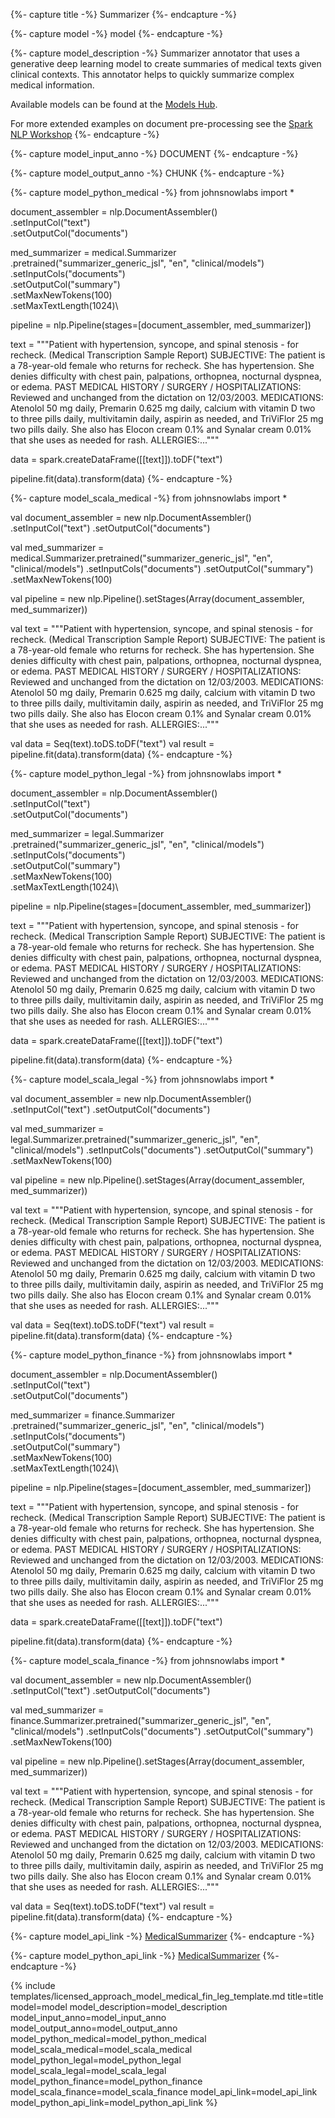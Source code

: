 {%- capture title -%}
Summarizer
{%- endcapture -%}

{%- capture model -%}
model
{%- endcapture -%}

{%- capture model_description -%}
Summarizer annotator that uses a generative deep learning model to create summaries of medical texts given clinical contexts. This annotator helps to quickly summarize complex medical information.

Available models can be found at the [Models Hub](https://nlp.johnsnowlabs.com/models?annotator=MedicalSummarizer).

For more extended examples on document pre-processing see the [Spark NLP Workshop](https://github.com/JohnSnowLabs/spark-nlp-workshop/blob/master/tutorials/Certification_Trainings/Healthcare/32.Medical_Text_Summarization.ipynb)
{%- endcapture -%}

{%- capture model_input_anno -%}
DOCUMENT
{%- endcapture -%}

{%- capture model_output_anno -%}
CHUNK
{%- endcapture -%}

{%- capture model_python_medical -%}
from johnsnowlabs import * 

document_assembler = nlp.DocumentAssembler()\
    .setInputCol("text")\
    .setOutputCol("documents")


med_summarizer  = medical.Summarizer\
    .pretrained("summarizer_generic_jsl", "en", "clinical/models")\
    .setInputCols("documents")\
    .setOutputCol("summary")\
    .setMaxNewTokens(100)\
    .setMaxTextLength(1024)\


pipeline = nlp.Pipeline(stages=[document_assembler, med_summarizer])


text = """Patient with hypertension, syncope, and spinal stenosis - for recheck.
(Medical Transcription Sample Report)
SUBJECTIVE:
The patient is a 78-year-old female who returns for recheck. She has hypertension. She denies difficulty with chest pain, palpations, orthopnea, nocturnal dyspnea, or edema.
PAST MEDICAL HISTORY / SURGERY / HOSPITALIZATIONS:
Reviewed and unchanged from the dictation on 12/03/2003.
MEDICATIONS:
Atenolol 50 mg daily, Premarin 0.625 mg daily, calcium with vitamin D two to three pills daily, multivitamin daily, aspirin as needed, and TriViFlor 25 mg two pills daily. She also has Elocon cream 0.1% and Synalar cream 0.01% that she uses as needed for rash.
ALLERGIES:..."""


data = spark.createDataFrame([[text]]).toDF("text")


pipeline.fit(data).transform(data)
{%- endcapture -%}


{%- capture model_scala_medical -%}
from johnsnowlabs import * 

val document_assembler = new nlp.DocumentAssembler()
    .setInputCol("text")
    .setOutputCol("documents")


val med_summarizer  = medical.Summarizer.pretrained("summarizer_generic_jsl", "en", "clinical/models")
    .setInputCols("documents")
    .setOutputCol("summary")
    .setMaxNewTokens(100)


val pipeline = new nlp.Pipeline().setStages(Array(document_assembler, med_summarizer))


val text = """Patient with hypertension, syncope, and spinal stenosis - for recheck.
(Medical Transcription Sample Report)
SUBJECTIVE:
The patient is a 78-year-old female who returns for recheck. She has hypertension. She denies difficulty with chest pain, palpations, orthopnea, nocturnal dyspnea, or edema.
PAST MEDICAL HISTORY / SURGERY / HOSPITALIZATIONS:
Reviewed and unchanged from the dictation on 12/03/2003.
MEDICATIONS:
Atenolol 50 mg daily, Premarin 0.625 mg daily, calcium with vitamin D two to three pills daily, multivitamin daily, aspirin as needed, and TriViFlor 25 mg two pills daily. She also has Elocon cream 0.1% and Synalar cream 0.01% that she uses as needed for rash.
ALLERGIES:..."""


val data = Seq(text).toDS.toDF("text")
val result = pipeline.fit(data).transform(data)
{%- endcapture -%}


{%- capture model_python_legal -%}
from johnsnowlabs import * 

document_assembler = nlp.DocumentAssembler()\
    .setInputCol("text")\
    .setOutputCol("documents")


med_summarizer  = legal.Summarizer\
    .pretrained("summarizer_generic_jsl", "en", "clinical/models")\
    .setInputCols("documents")\
    .setOutputCol("summary")\
    .setMaxNewTokens(100)\
   .setMaxTextLength(1024)\


pipeline = nlp.Pipeline(stages=[document_assembler, med_summarizer])


text = """Patient with hypertension, syncope, and spinal stenosis - for recheck.
(Medical Transcription Sample Report)
SUBJECTIVE:
The patient is a 78-year-old female who returns for recheck. She has hypertension. She denies difficulty with chest pain, palpations, orthopnea, nocturnal dyspnea, or edema.
PAST MEDICAL HISTORY / SURGERY / HOSPITALIZATIONS:
Reviewed and unchanged from the dictation on 12/03/2003.
MEDICATIONS:
Atenolol 50 mg daily, Premarin 0.625 mg daily, calcium with vitamin D two to three pills daily, multivitamin daily, aspirin as needed, and TriViFlor 25 mg two pills daily. She also has Elocon cream 0.1% and Synalar cream 0.01% that she uses as needed for rash.
ALLERGIES:..."""


data = spark.createDataFrame([[text]]).toDF("text")


pipeline.fit(data).transform(data)
{%- endcapture -%}



{%- capture model_scala_legal -%}
from johnsnowlabs import * 

val document_assembler = new nlp.DocumentAssembler()
    .setInputCol("text")
    .setOutputCol("documents")


val med_summarizer  = legal.Summarizer.pretrained("summarizer_generic_jsl", "en", "clinical/models")
    .setInputCols("documents")
    .setOutputCol("summary")
    .setMaxNewTokens(100)


val pipeline = new nlp.Pipeline().setStages(Array(document_assembler, med_summarizer))


val text = """Patient with hypertension, syncope, and spinal stenosis - for recheck.
(Medical Transcription Sample Report)
SUBJECTIVE:
The patient is a 78-year-old female who returns for recheck. She has hypertension. She denies difficulty with chest pain, palpations, orthopnea, nocturnal dyspnea, or edema.
PAST MEDICAL HISTORY / SURGERY / HOSPITALIZATIONS:
Reviewed and unchanged from the dictation on 12/03/2003.
MEDICATIONS:
Atenolol 50 mg daily, Premarin 0.625 mg daily, calcium with vitamin D two to three pills daily, multivitamin daily, aspirin as needed, and TriViFlor 25 mg two pills daily. She also has Elocon cream 0.1% and Synalar cream 0.01% that she uses as needed for rash.
ALLERGIES:..."""


val data = Seq(text).toDS.toDF("text")
val result = pipeline.fit(data).transform(data)
{%- endcapture -%}




{%- capture model_python_finance -%}
from johnsnowlabs import * 

document_assembler = nlp.DocumentAssembler()\
    .setInputCol("text")\
    .setOutputCol("documents")


med_summarizer  = finance.Summarizer\
    .pretrained("summarizer_generic_jsl", "en", "clinical/models")\
    .setInputCols("documents")\
    .setOutputCol("summary")\
    .setMaxNewTokens(100)\
   .setMaxTextLength(1024)\


pipeline = nlp.Pipeline(stages=[document_assembler, med_summarizer])


text = """Patient with hypertension, syncope, and spinal stenosis - for recheck.
(Medical Transcription Sample Report)
SUBJECTIVE:
The patient is a 78-year-old female who returns for recheck. She has hypertension. She denies difficulty with chest pain, palpations, orthopnea, nocturnal dyspnea, or edema.
PAST MEDICAL HISTORY / SURGERY / HOSPITALIZATIONS:
Reviewed and unchanged from the dictation on 12/03/2003.
MEDICATIONS:
Atenolol 50 mg daily, Premarin 0.625 mg daily, calcium with vitamin D two to three pills daily, multivitamin daily, aspirin as needed, and TriViFlor 25 mg two pills daily. She also has Elocon cream 0.1% and Synalar cream 0.01% that she uses as needed for rash.
ALLERGIES:..."""


data = spark.createDataFrame([[text]]).toDF("text")


pipeline.fit(data).transform(data)
{%- endcapture -%}


{%- capture model_scala_finance -%}
from johnsnowlabs import * 

val document_assembler = new nlp.DocumentAssembler()
    .setInputCol("text")
    .setOutputCol("documents")


val med_summarizer  = finance.Summarizer.pretrained("summarizer_generic_jsl", "en", "clinical/models")
    .setInputCols("documents")
    .setOutputCol("summary")
    .setMaxNewTokens(100)


val pipeline = new nlp.Pipeline().setStages(Array(document_assembler, med_summarizer))


val text = """Patient with hypertension, syncope, and spinal stenosis - for recheck.
(Medical Transcription Sample Report)
SUBJECTIVE:
The patient is a 78-year-old female who returns for recheck. She has hypertension. She denies difficulty with chest pain, palpations, orthopnea, nocturnal dyspnea, or edema.
PAST MEDICAL HISTORY / SURGERY / HOSPITALIZATIONS:
Reviewed and unchanged from the dictation on 12/03/2003.
MEDICATIONS:
Atenolol 50 mg daily, Premarin 0.625 mg daily, calcium with vitamin D two to three pills daily, multivitamin daily, aspirin as needed, and TriViFlor 25 mg two pills daily. She also has Elocon cream 0.1% and Synalar cream 0.01% that she uses as needed for rash.
ALLERGIES:..."""


val data = Seq(text).toDS.toDF("text")
val result = pipeline.fit(data).transform(data)
{%- endcapture -%}

{%- capture model_api_link -%}
[MedicalSummarizer](https://nlp.johnsnowlabs.com/licensed/api/com/johnsnowlabs/nlp/annotators/seq2seq/MedicalSummarizer.html)
{%- endcapture -%}

{%- capture model_python_api_link -%}
[MedicalSummarizer](https://nlp.johnsnowlabs.com/licensed/api/python/reference/autosummary/sparknlp_jsl/annotator/seq2seq/medical_summarizer/index.html#sparknlp_jsl.annotator.seq2seq.medical_summarizer.MedicalSummarizer)
{%- endcapture -%}

{% include templates/licensed_approach_model_medical_fin_leg_template.md
title=title
model=model
model_description=model_description
model_input_anno=model_input_anno
model_output_anno=model_output_anno
model_python_medical=model_python_medical
model_scala_medical=model_scala_medical
model_python_legal=model_python_legal
model_scala_legal=model_scala_legal
model_python_finance=model_python_finance
model_scala_finance=model_scala_finance
model_api_link=model_api_link
model_python_api_link=model_python_api_link
%}
